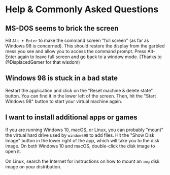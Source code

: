 # Help & Commonly Asked Questions

## MS-DOS seems to brick the screen
Hit `Alt + Enter` to make the command screen "full screen" (as far as Windows 98 is
concerned). This should restore the display from the garbled mess you see and allow
you to access the command prompt. Press Alt-Enter again to leave full screen and go
back to a window mode. (Thanks to @DisplacedGamer for that wisdom)

## Windows 98 is stuck in a bad state

Restart the application and click on the "Reset machine & delete state" button.
You can find it in the lower left of the screen. Then, hit the "Start Windows 98"
button to start your virtual machine again.

## I want to install additional apps or games

If you are running Windows 10, macOS, or Linux, you can probably "mount" the
virtual hard drive used by `windows98` to add files. Hit the "Show Disk Image"
button in the lower right of the app, which will take you to the disk image.
On both Windows 10 and macOS, double-click the disk image to open it.

On Linux, search the Internet for instructions on how to mount an `img` disk
image on your distribution.

